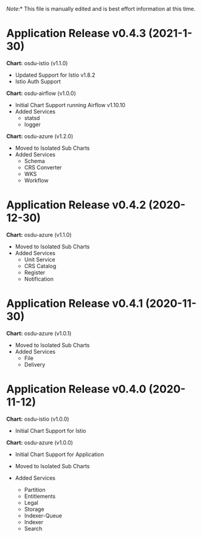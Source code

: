 *Note:** This file is manually edited and is best effort information at this time.

# Application Release v0.4.3 (2021-1-30)

__Chart:__ osdu-istio (v1.1.0)

- Updated Support for Istio v1.8.2
- Istio Auth Support

__Chart:__ osdu-airflow (v1.0.0)

- Initial Chart Support running Airflow v1.10.10
- Added Services
  - statsd
  - logger

__Chart:__ osdu-azure (v1.2.0)

- Moved to Isolated Sub Charts
- Added Services
  - Schema
  - CRS Converter
  - WKS
  - Workflow


# Application Release v0.4.2 (2020-12-30)

__Chart:__ osdu-azure (v1.1.0)

- Moved to Isolated Sub Charts
- Added Services
  - Unit Service
  - CRS Catalog
  - Register
  - Notification


# Application Release v0.4.1 (2020-11-30)

__Chart:__ osdu-azure (v1.0.1)

- Moved to Isolated Sub Charts
- Added Services
  - File
  - Delivery


# Application Release v0.4.0 (2020-11-12)

__Chart:__ osdu-istio (v1.0.0)

- Initial Chart Support for Istio


__Chart:__ osdu-azure (v1.0.0)

- Initial Chart Support for Application

- Moved to Isolated Sub Charts
- Added Services
  - Partition
  - Entitlements
  - Legal
  - Storage
  - Indexer-Queue
  - Indexer
  - Search

